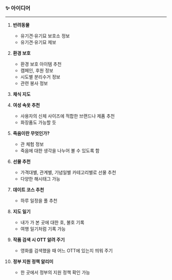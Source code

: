 ### ✨ 아이디어

---

1. **반려동물**
    - 유기견·유기묘 보호소 정보
    - 유기견·유기묘 제보

2. **환경 보호**
    - 환경 보호 아이템 추천
    - 캠페인, 후원 정보
    - 시도별 분리수거 정보
    - 관련 봉사 정보

3. **채식 지도**

4. **여성 속옷 추천**
    - 사용자의 신체 사이즈에 적합한 브랜드나 제품 추천
    - 화장품도 가능할 듯

5. **죽음이란 무엇인가?**
    - 관 체험 정보
    - 죽음에 대한 생각을 나누어 볼 수 있도록 함

6. **선물 추천**
    - 가격대별, 관계별, 기념일별 카테고리별로 선물 추천
    - 다양한 해시태그 가능

7. **데이트 코스 추천**
    - 하루 일정을 풀 추천

8. **지도 일기**
    - 내가 가 본 곳에 대한 호, 불호 기록
    - 여행 일기처럼 기록 가능

9. **작품 검색 시 OTT 알려 주기**
    - 영화를 검색했을 때 어느 OTT에 있는지 띄워 주기

10. **정부 지원 정책 알리미**
    - 한 곳에서 정부의 지원 정책 확인 가능
